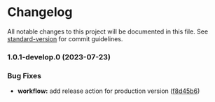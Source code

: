 # Changelog

All notable changes to this project will be documented in this file. See [standard-version](https://github.com/conventional-changelog/standard-version) for commit guidelines.

### 1.0.1-develop.0 (2023-07-23)


### Bug Fixes

* **workflow:** add release action for production version ([f8d45b6](https://github.com/Envoii-Technologies/web-frontend/commit/f8d45b6ed41f1ccb01013eff7be87446624efa79))
